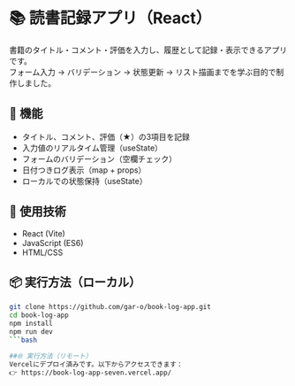 # 📚 読書記録アプリ（React）

書籍のタイトル・コメント・評価を入力し、履歴として記録・表示できるアプリです。  
フォーム入力 → バリデーション → 状態更新 → リスト描画までを学ぶ目的で制作しました。

## 🚀 機能
- タイトル、コメント、評価（★）の3項目を記録
- 入力値のリアルタイム管理（useState）
- フォームのバリデーション（空欄チェック）
- 日付つきログ表示（map + props）
- ローカルでの状態保持（useState）

## 🔧 使用技術
- React (Vite)
- JavaScript (ES6)
- HTML/CSS

## 📦 実行方法（ローカル）

```bash
git clone https://github.com/gar-o/book-log-app.git
cd book-log-app
npm install
npm run dev
```bash

##🌐 実行方法（リモート）
Vercelにデプロイ済みです。以下からアクセスできます：
👉 https://book-log-app-seven.vercel.app/
